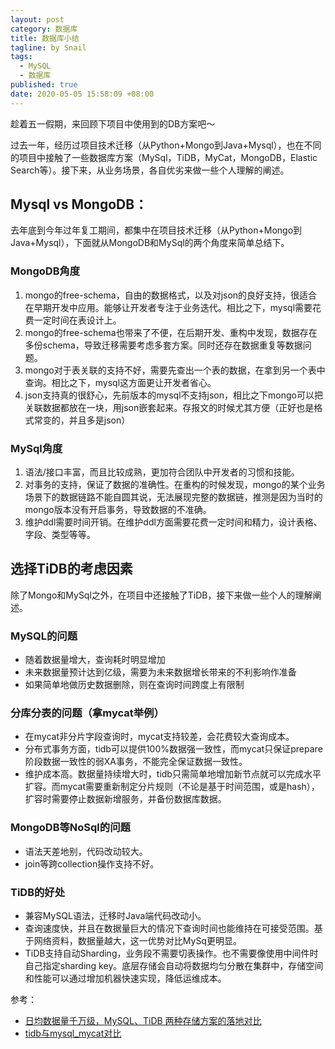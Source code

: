 ```yaml
---
layout: post
category: 数据库
title: 数据库小结
tagline: by Snail
tags: 
  - MySQL
  - 数据库
published: true
date: 2020-05-05 15:58:09 +08:00
---	
```

趁着五一假期，来回顾下项目中使用到的DB方案吧～
<!--more-->

过去一年，经历过项目技术迁移（从Python+Mongo到Java+Mysql），也在不同的项目中接触了一些数据库方案（MySql，TiDB，MyCat，MongoDB，Elastic Search等）。接下来，从业务场景，各自优劣来做一些个人理解的阐述。

## Mysql vs MongoDB：
去年底到今年过年复工期间，都集中在项目技术迁移（从Python+Mongo到Java+Mysql），下面就从MongoDB和MySql的两个角度来简单总结下。

### MongoDB角度
1. mongo的free-schema，自由的数据格式，以及对json的良好支持，很适合在早期开发中应用。能够让开发者专注于业务迭代。相比之下，mysql需要花费一定时间在表设计上。
2. mongo的free-schema也带来了不便，在后期开发、重构中发现，数据存在多份schema，导致迁移需要考虑多套方案。同时还存在数据重复等数据问题。
3. mongo对于表关联的支持不好，需要先查出一个表的数据，在拿到另一个表中查询。相比之下，mysql这方面更让开发者省心。
4. json支持真的很舒心，先前版本的mysql不支持json，相比之下mongo可以把关联数据都放在一块，用json嵌套起来。存报文的时候尤其方便（正好也是格式常变的，并且多是json）

### MySql角度
1. 语法/接口丰富，而且比较成熟，更加符合团队中开发者的习惯和技能。
2. 对事务的支持，保证了数据的准确性。在重构的时候发现，mongo的某个业务场景下的数据链路不能自圆其说，无法展现完整的数据链，推测是因为当时的mongo版本没有开启事务，导致数据的不准确。
3. 维护ddl需要时间开销。在维护ddl方面需要花费一定时间和精力，设计表格、字段、类型等等。


## 选择TiDB的考虑因素
除了Mongo和MySql之外，在项目中还接触了TiDB，接下来做一些个人的理解阐述。

### MySQL的问题
- 随着数据量增大，查询耗时明显增加
- 未来数据量预计达到亿级，需要为未来数据增长带来的不利影响作准备
- 如果简单地做历史数据删除，则在查询时间跨度上有限制

### 分库分表的问题（拿mycat举例）
- 在mycat非分片字段查询时，mycat支持较差，会花费较大查询成本。
- 分布式事务方面，tidb可以提供100%数据强一致性，而mycat只保证prepare阶段数据一致性的弱XA事务，不能完全保证数据一致性。
- 维护成本高。数据量持续增大时，tidb只需简单地增加新节点就可以完成水平扩容。而mycat需要重新制定分片规则（不论是基于时间范围，或是hash），扩容时需要停止数据新增服务，并备份数据库数据。

### MongoDB等NoSql的问题
- 语法天差地别，代码改动较大。
- join等跨collection操作支持不好。

### TiDB的好处
- 兼容MySQL语法，迁移时Java端代码改动小。
- 查询速度快，并且在数据量巨大的情况下查询时间也能维持在可接受范围。基于网络资料，数据量越大，这一优势对比MySq更明显。
- TiDB支持自动Sharding，业务段不需要切表操作。也不需要像使用中间件时自己指定sharding key。底层存储会自动将数据均匀分散在集群中，存储空间和性能可以通过增加机器快速实现，降低运维成本。


参考：
- [日均数据量千万级，MySQL、TiDB 两种存储方案的落地对比](https://segmentfault.com/a/1190000008644583?utm_source=tag-newest)
- [tidb与mysql_mycat对比](https://blog.csdn.net/tiandao321/article/details/85760275)